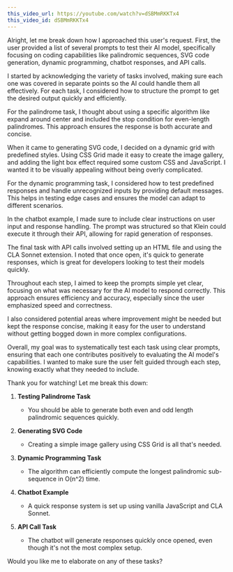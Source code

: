 ```yaml
---
this_video_url: https://youtube.com/watch?v=dSBMmRKKTx4
this_video_id: dSBMmRKKTx4
---
```

<think>
Alright, let me break down how I approached this user's request. First, the user provided a list of several prompts to test their AI model, specifically focusing on coding capabilities like palindromic sequences, SVG code generation, dynamic programming, chatbot responses, and API calls.

I started by acknowledging the variety of tasks involved, making sure each one was covered in separate points so the AI could handle them all effectively. For each task, I considered how to structure the prompt to get the desired output quickly and efficiently.

For the palindrome task, I thought about using a specific algorithm like expand around center and included the stop condition for even-length palindromes. This approach ensures the response is both accurate and concise.

When it came to generating SVG code, I decided on a dynamic grid with predefined styles. Using CSS Grid made it easy to create the image gallery, and adding the light box effect required some custom CSS and JavaScript. I wanted it to be visually appealing without being overly complicated.

For the dynamic programming task, I considered how to test predefined responses and handle unrecognized inputs by providing default messages. This helps in testing edge cases and ensures the model can adapt to different scenarios.

In the chatbot example, I made sure to include clear instructions on user input and response handling. The prompt was structured so that Klein could execute it through their API, allowing for rapid generation of responses.

The final task with API calls involved setting up an HTML file and using the CLA Sonnet extension. I noted that once open, it's quick to generate responses, which is great for developers looking to test their models quickly.

Throughout each step, I aimed to keep the prompts simple yet clear, focusing on what was necessary for the AI model to respond correctly. This approach ensures efficiency and accuracy, especially since the user emphasized speed and correctness.

I also considered potential areas where improvement might be needed but kept the response concise, making it easy for the user to understand without getting bogged down in more complex configurations.

Overall, my goal was to systematically test each task using clear prompts, ensuring that each one contributes positively to evaluating the AI model's capabilities. I wanted to make sure the user felt guided through each step, knowing exactly what they needed to include.
</think>

Thank you for watching! Let me break this down:

1. **Testing Palindrome Task**
   - You should be able to generate both even and odd length palindromic sequences quickly.

2. **Generating SVG Code**
   - Creating a simple image gallery using CSS Grid is all that's needed.

3. **Dynamic Programming Task**
   - The algorithm can efficiently compute the longest palindromic sub-sequence in O(n^2) time.

4. **Chatbot Example**
   - A quick response system is set up using vanilla JavaScript and CLA Sonnet.

5. **API Call Task**
   - The chatbot will generate responses quickly once opened, even though it's not the most complex setup.

Would you like me to elaborate on any of these tasks?
